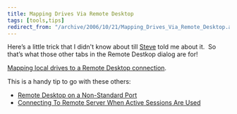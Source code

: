 ```yaml
---
title: Mapping Drives Via Remote Desktop
tags: [tools,tips]
redirect_from: "/archive/2006/10/21/Mapping_Drives_Via_Remote_Desktop.aspx/"
---
```


Here’s a little trick that I didn't know about till
[Steve](http://stevenharman.net/blog/ "Steve's Blog") told me about it. 
So that’s what those other tabs in the Remote Destkop dialog are for!

[Mapping local drives to a Remote Desktop
connection](http://stevenharman.net/blog/archive/2006/10/22/Mapping_Drives_via_Remote_Desktop.aspx "Mapping drives via Remote Desktop").

This is a handy tip to go with these others:

-   [Remote Desktop on a Non-Standard
    Port](https://haacked.com/archive/2006/10/17/Remote_Desktop_On_A_NonStandard_Port.aspx "Using alternate ports")
-   [Connecting To Remote Server When Active Sessions Are
    Used](https://haacked.com/archive/2005/10/13/Remote_Desktop_To_Console_Session.aspx "How to remote into the console")

